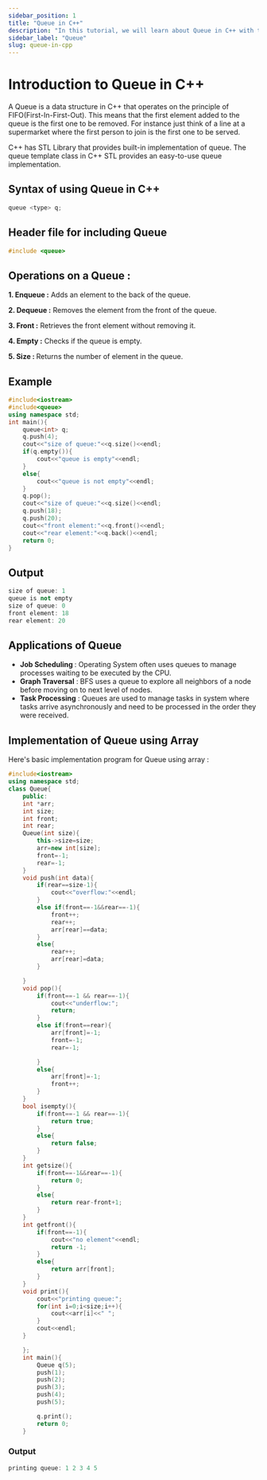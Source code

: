 ```yaml
---
sidebar_position: 1
title: "Queue in C++"
description: "In this tutorial, we will learn about Queue in C++ with the help of examples. Queue is a data structure which work on the principle of FIFO i.e First-In-First-Out "
sidebar_label: "Queue"
slug: queue-in-cpp
---
```


# Introduction to Queue in C++

A Queue is a data structure in C++ that operates on the principle of FIFO(First-In-First-Out).
This means that the first element added to the queue is the first one to be removed.
For instance just think of a line at a supermarket where the first person to join is the first one to be served.

C++ has STL Library that provides built-in implementation of queue.
The queue template class in C++ STL provides an easy-to-use queue implementation.

## Syntax of using Queue in C++
```cpp
queue <type> q;
```

## Header file for including Queue

```cpp
#include <queue>
```

## Operations on a Queue :

<b>1. Enqueue :</b> Adds an element to the back of the queue.

<b>2. Dequeue :</b> Removes the element from the front of the queue.

<b>3. Front :</b> Retrieves the front element without removing it.

<b>4. Empty :</b> Checks if the queue is empty.

<b>5. Size : </b>Returns the number of element in the queue.

## Example

```cpp
#include<iostream>
#include<queue>
using namespace std;
int main(){
    queue<int> q;
    q.push(4);
    cout<<"size of queue:"<<q.size()<<endl;
    if(q.empty()){
        cout<<"queue is empty"<<endl;
    }
    else{
        cout<<"queue is not empty"<<endl;
    }
    q.pop();
    cout<<"size of queue:"<<q.size()<<endl;
    q.push(18);
    q.push(20);
    cout<<"front element:"<<q.front()<<endl;
    cout<<"rear element:"<<q.back()<<endl;
    return 0;
}
```
## Output

```cpp
size of queue: 1
queue is not empty
size of queue: 0
front element: 18
rear element: 20
```

## Applications of Queue

- <b>Job Scheduling </b>: Operating System often uses queues to manage processes waiting to be executed by the CPU.
- <b>Graph Traversal</b> : BFS uses a queue to explore all neighbors of a node before moving on to next level of nodes.
- <b>Task Processing</b> : Queues are used to manage tasks in system where tasks arrive asynchronously and need to be processed in the order they were received.

## Implementation of Queue using Array

Here's basic implementation program for Queue using array :

```cpp
#include<iostream>
using namespace std;
class Queue{
    public:
    int *arr;
    int size;
    int front;
    int rear;
    Queue(int size){
        this->size=size;
        arr=new int[size];
        front=-1;
        rear=-1;
    }
    void push(int data){
        if(rear==size-1){
            cout<<"overflow:"<<endl;
        }
        else if(front==-1&&rear==-1){
            front++;
            rear++;
            arr[rear]==data;
        }
        else{
            rear++;
            arr[rear]=data;
        }

    }
    void pop(){
        if(front==-1 && rear==-1){
            cout<<"underflow:";
            return;
        }
        else if(front==rear){
            arr[front]=-1;
            front=-1;
            rear=-1;

        }
        else{
            arr[front]=-1;
            front++;
        }
    }
    bool isempty(){
        if(front==-1 && rear==-1){
            return true;
        }
        else{
            return false;
        }
    }
    int getsize(){
        if(front==-1&&rear==-1){
            return 0;
        }
        else{
            return rear-front+1;
        } 
    }
    int getfront(){
        if(front==-1){
            cout<<"no element"<<endl;
            return -1;
        }
        else{
            return arr[front];
        }
    }
    void print(){
        cout<<"printing queue:";
        for(int i=0;i<size;i++){
            cout<<arr[i]<<" ";
        }
        cout<<endl;
    }

    };
    int main(){
        Queue q(5);
        push(1);
        push(2);
        push(3);
        push(4);
        push(5);

        q.print();
        return 0;
    }

```

### Output
```cpp
printing queue: 1 2 3 4 5
```
